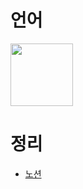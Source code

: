<h1>언어</h1>
<img src="https://upload.wikimedia.org/wikipedia/commons/d/d5/CSS3_logo_and_wordmark.svg",
     style="width : 100px;">

<h1>정리</h1>
<ul>
  <li><a href="https://www.notion.so/d529896d5c294b129bfea04358742fa5?pvs=4">노션</a></li>
</ul>

